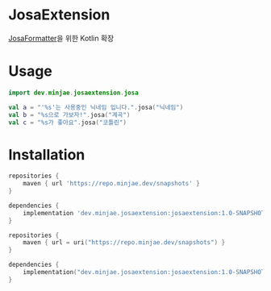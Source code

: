 # JosaExtension
[JosaFormatter](https://github.com/b1uec0in/JosaFormatter)을 위한 Kotlin 확장

# Usage
```kotlin
import dev.minjae.josaextension.josa

val a = "'%s'는 사용중인 닉네임 입니다.".josa("닉네임")
val b = "%s으로 가보자!".josa("계곡")
val c = "%s가 좋아요".josa("코틀린")

```

# Installation
```groovy
repositories {
    maven { url 'https://repo.minjae.dev/snapshots' }
}

dependencies {
    implementation 'dev.minjae.josaextension:josaextension:1.0-SNAPSHOT'
}
```

```kotlin
repositories {
    maven { url = uri("https://repo.minjae.dev/snapshots") }
}

dependencies {
    implementation("dev.minjae.josaextension:josaextension:1.0-SNAPSHOT")
}
```